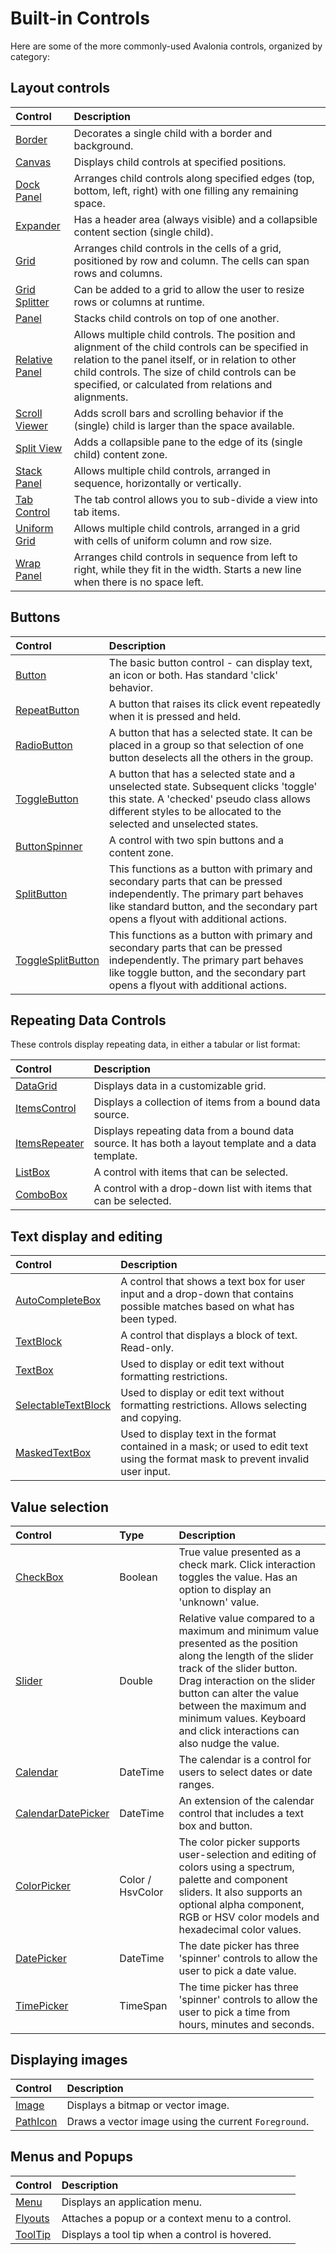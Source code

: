 # Built-in Controls

Here are some of the more commonly-used Avalonia controls, organized by category:

## Layout controls

| Control                                                                        |Description|
|:-------------------------------------------------------------------------------|:----|
| [Border](../../../reference/controls/detailed-reference/border.md)             |Decorates a single child with a border and background.|
| [Canvas](../../../reference/controls/canvas.md)                                |Displays child controls at specified positions.|
| [Dock Panel](../../../reference/controls/dockpanel.md)                         |Arranges child controls along specified edges (top, bottom, left, right) with one filling any remaining space.|
| [Expander](../../../reference/controls/expander.md)                            |Has a header area (always visible) and a collapsible content section (single child).|
| [Grid](../../../reference/controls/grid/README.md)                             |Arranges child controls in the cells of a grid, positioned by row and column. The cells can span rows and columns.|
| [Grid Splitter](../../../reference/controls/gridsplitter.md)                   |Can be added to a grid to allow the user to resize rows or columns at runtime.|
| [Panel](../../../reference/controls/panel.md)                                  |Stacks child controls on top of one another.|
| [Relative Panel](../../../reference/controls/relativepanel.md)                 |Allows multiple child controls. The position and alignment of the child controls can be specified in relation to the panel itself, or in relation to other child controls.  The size of child controls can be specified, or calculated from relations and alignments.|
| [Scroll Viewer](../../../reference/controls/scrollviewer.md)                   |Adds scroll bars and scrolling behavior if the (single) child is larger than the space available.|
| [Split View](../../../reference/controls/splitview.md)                         |Adds a collapsible pane to the edge of its (single child) content zone.|
| [Stack Panel](../../../reference/controls/stackpanel.md)                       |Allows multiple child controls, arranged in sequence, horizontally or vertically.|
| [Tab Control](../../../reference/controls/detailed-reference/tabcontrol.md)    |The tab control allows you to sub-divide a view into tab items.|
| [Uniform Grid](../../../reference/controls/detailed-reference/uniform-grid.md) |Allows multiple child controls, arranged in a grid with cells of uniform column and row size.|
| [Wrap Panel](../../../reference/controls/detailed-reference/wrappanel.md)      |Arranges child controls in sequence from left to right, while they fit in the width. Starts a new line when there is no space left.|

## Buttons

|Control|Description|
|:----|:----|
|[Button](../../../reference/controls/buttons/button.md)|The basic button control - can display text, an icon or both. Has standard 'click' behavior.|
|[RepeatButton](../../../reference/controls/buttons/repeatbutton.md)|A button that raises its click event repeatedly when it is pressed and held.|
|[RadioButton](../../../reference/controls/buttons/radiobutton.md)|A button that has a selected state. It can be placed in a group so that selection of one button deselects all the others in the group.|
|[ToggleButton](../../../reference/controls/buttons/togglebutton.md)|A button that has a selected state and a unselected state. Subsequent clicks 'toggle' this state. A 'checked' pseudo class allows different styles to be allocated to the selected  and unselected states.|
|[ButtonSpinner](../../../reference/controls/buttons/buttonspinner.md)|A control with two spin buttons and a content zone.|
|[SplitButton](../../../reference/controls/buttons/splitbutton.md)|This functions as a button with primary and secondary parts that can be pressed independently. The primary part behaves like standard button, and the secondary part opens a flyout with additional actions.|
|[ToggleSplitButton](../../../reference/controls/buttons/togglesplitbutton.md)|This functions as a button with primary and secondary parts that can be pressed independently. The primary part behaves like toggle button, and the secondary part opens a flyout with additional actions.|

## Repeating Data Controls

These controls display repeating data, in either a tabular or list format:

|Control|Description|
|:----|:----|
|[DataGrid](../../../reference/controls/datagrid)|Displays data in a customizable grid.|
|[ItemsControl](../../../reference/controls/itemscontrol.md)|Displays a collection of items from a bound data source.|
|[ItemsRepeater](../../../reference/controls/itemsrepeater.md)|Displays repeating data from a bound data source. It has both a layout template and a data template.|
|[ListBox](../../../reference/controls/listbox.md)|A control with items that can be selected.|
|[ComboBox](../../../reference/controls/combobox.md)|A control with a drop-down list with items that can be selected.|

## Text display and editing

|Control|Description|
|:----|:----|
|[AutoCompleteBox](../../../reference/controls/autocompletebox.md)|A control that shows a text box for user input and a drop-down that contains possible matches based on what has been typed.|
|[TextBlock](../../../reference/controls/detailed-reference/textblock.md)|A control that displays a block of text. Read-only.|
|[TextBox](../../../reference/controls/detailed-reference/textbox.md)|Used to display or edit text without formatting restrictions.|
|[SelectableTextBlock](../../../reference/controls/detailed-reference/selectable-textblock.md)|Used to display or edit text without formatting restrictions. Allows selecting and copying.|
|[MaskedTextBox](../../../reference/controls/maskedtextbox.md)|Used to display text in the format contained in a mask; or used to edit text using the format mask to prevent invalid user input.|

## Value selection

|Control|Type|Description|
|:----|:----|:----|
|[CheckBox](../../../reference/controls/checkbox.md)|Boolean|True value presented as a check mark. Click interaction toggles the value. Has an option to display an 'unknown' value.|
|[Slider](../../../reference/controls/slider.md)|Double|Relative value compared to a maximum and minimum value presented as the position along the length of the slider track of the slider button. Drag interaction on the slider button can alter the value between the maximum and minimum values. Keyboard and click interactions can also nudge the value.|
|[Calendar](../../../reference/controls/detailed-reference/calendar)|DateTime|The calendar is a control for users to select dates or date ranges.|
|[CalendarDatePicker](../../../reference/controls/detailed-reference/calendar/calendar-date-picker.md)|DateTime|An extension of the calendar control that includes a text box and button.|
|[ColorPicker](../../../reference/controls/colorpicker)|Color / HsvColor|The color picker supports user-selection and editing of colors using a spectrum, palette and component sliders. It also supports an optional alpha component, RGB or HSV color models and hexadecimal color values.|
|[DatePicker](../../../reference/controls/datepicker.md)|DateTime|The date picker has three 'spinner' controls to allow the user to pick a date value.|
|[TimePicker](../../../reference/controls/detailed-reference/timepicker.md)|TimeSpan|The time picker has three 'spinner' controls to allow the user to pick a time from hours, minutes and seconds.|

## Displaying images

|Control|Description|
|:----|:----|
|[Image](../../../reference/controls/image.md)|Displays a bitmap or vector image.|
|[PathIcon](../../../reference/controls/detailed-reference/path-icon.md)|Draws a vector image using the current `Foreground`.|

## Menus and Popups

|Control|Description|
|:----|:----|
|[Menu](../../../reference/controls/menu.md)|Displays an application menu.|
|[Flyouts](../../../reference/controls/flyouts.md)|Attaches a popup or a context menu to a control.|
|[ToolTip](../../../reference/controls/detailed-reference/tooltip.md)|Displays a tool tip when a control is hovered.|
